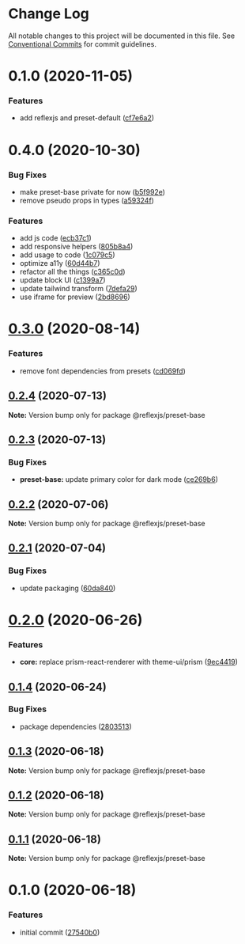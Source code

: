 # Change Log

All notable changes to this project will be documented in this file.
See [Conventional Commits](https://conventionalcommits.org) for commit guidelines.

# 0.1.0 (2020-11-05)


### Features

* add reflexjs and preset-default ([cf7e6a2](https://github.com/reflexjs/reflex/commit/cf7e6a25901a3685e959bf4024b3c839adbce72b))





# 0.4.0 (2020-10-30)


### Bug Fixes

* make preset-base private for now ([b5f992e](https://github.com/reflexjs/reflex/commit/b5f992e374eea3bd07076497033d24ccbb591008))
* remove pseudo props in types ([a59324f](https://github.com/reflexjs/reflex/commit/a59324f9d564f188a5210745aecce3ba8bd00678))


### Features

* add js code ([ecb37c1](https://github.com/reflexjs/reflex/commit/ecb37c12bf2be940ef45a695b91086a6858b77b2))
* add responsive helpers ([805b8a4](https://github.com/reflexjs/reflex/commit/805b8a4a8343bc379eb8274eba346f10974fbbb6))
* add usage to code ([1c079c5](https://github.com/reflexjs/reflex/commit/1c079c592a19f124cd8b7757e698c92662d57c6d))
* optimize a11y ([60d44b7](https://github.com/reflexjs/reflex/commit/60d44b7d234264f83f6a7d401b32c375f1447fde))
* refactor all the things ([c365c0d](https://github.com/reflexjs/reflex/commit/c365c0d19f7c4dcd5fa4b3628eb2958d515ada3e))
* update block UI ([c1399a7](https://github.com/reflexjs/reflex/commit/c1399a73db12cf32d2bee8a232437c52572adcca))
* update tailwind transform ([7defa29](https://github.com/reflexjs/reflex/commit/7defa29e7149ceff8ac4c8a14f7a1b1e88db3754))
* use iframe for preview ([2bd8696](https://github.com/reflexjs/reflex/commit/2bd869694ef3a056fd0dfa0dbdce383c68a9758c))





# [0.3.0](https://github.com/reflexjs/reflex/compare/@reflexjs/preset-base@0.2.4...@reflexjs/preset-base@0.3.0) (2020-08-14)


### Features

* remove font dependencies from presets ([cd069fd](https://github.com/reflexjs/reflex/commit/cd069fd5d18a2d0b553e9b413ed59049e9dd9c2d))





## [0.2.4](https://github.com/reflexjs/reflex/compare/@reflexjs/preset-base@0.2.3...@reflexjs/preset-base@0.2.4) (2020-07-13)

**Note:** Version bump only for package @reflexjs/preset-base





## [0.2.3](https://github.com/reflexjs/reflex/compare/@reflexjs/preset-base@0.2.2...@reflexjs/preset-base@0.2.3) (2020-07-13)


### Bug Fixes

* **preset-base:** update primary color for dark mode ([ce269b6](https://github.com/reflexjs/reflex/commit/ce269b63e8ad700405ad2f2ed42494d90c8588c7))





## [0.2.2](https://github.com/reflexjs/reflex/compare/@reflexjs/preset-base@0.2.1...@reflexjs/preset-base@0.2.2) (2020-07-06)

**Note:** Version bump only for package @reflexjs/preset-base





## [0.2.1](https://github.com/reflexjs/reflex/compare/@reflexjs/preset-base@0.2.0...@reflexjs/preset-base@0.2.1) (2020-07-04)


### Bug Fixes

* update packaging ([60da840](https://github.com/reflexjs/reflex/commit/60da84066db689ffd9732bcb1a91438458d131b8))





# [0.2.0](https://github.com/reflexjs/reflex/compare/@reflexjs/preset-base@0.1.4...@reflexjs/preset-base@0.2.0) (2020-06-26)


### Features

* **core:** replace prism-react-renderer with theme-ui/prism ([9ec4419](https://github.com/reflexjs/reflex/commit/9ec44192678175f00d760d9a93dc89dc86be5daf))





## [0.1.4](https://github.com/reflexjs/reflex/compare/@reflexjs/preset-base@0.1.3...@reflexjs/preset-base@0.1.4) (2020-06-24)


### Bug Fixes

* package dependencies ([2803513](https://github.com/reflexjs/reflex/commit/2803513c7587882e7de615afd47bc85a75b1e8a6))





## [0.1.3](https://github.com/reflexjs/reflex/compare/@reflexjs/preset-base@0.1.2...@reflexjs/preset-base@0.1.3) (2020-06-18)

**Note:** Version bump only for package @reflexjs/preset-base





## [0.1.2](https://github.com/reflexjs/reflex/compare/@reflexjs/preset-base@0.1.1...@reflexjs/preset-base@0.1.2) (2020-06-18)

**Note:** Version bump only for package @reflexjs/preset-base





## [0.1.1](https://github.com/reflexjs/reflex/compare/@reflexjs/preset-base@0.1.0...@reflexjs/preset-base@0.1.1) (2020-06-18)

**Note:** Version bump only for package @reflexjs/preset-base





# 0.1.0 (2020-06-18)


### Features

* initial commit ([27540b0](https://github.com/reflexjs/reflex/commit/27540b022a849212a21894b05df928e5e6b19456))
